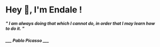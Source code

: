 <h1 title="head"> Hey 👋, I'm Endale !</h1>

**<h5><i>" I am always doing that which I cannot do, in order that I may learn how to do it. "</i></h5>**

*<b>___ Pablo Picasso ___</b>*
